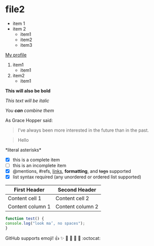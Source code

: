 # file2
* item 1
* item 2
  * item1
  * item2
  * item3
  
[My profile](https://github.com/mehedizzz)

1. item1
   * item1
2. item2
   * item1
   
__This will also be bold__

*This text will be italic*

*You **can** combine them*

As Grace Hopper said:
> I’ve always been more interested in the future than in the past.

>Hello 

\*literal asterisks\*

- [x] this is a complete item
- [ ] this is an incomplete item
- [x] @mentions, #refs, [links](),
**formatting**, and <del>tags</del>
supported
- [x] list syntax required (any
unordered or ordered list
supported)

First Header | Second Header
------------ | -------------
Content cell 1 | Content cell 2
Content column 1 | Content column 2

```javascript
function test() {
console.log("look ma’, no spaces");
}
```

GitHub supports emoji!
:+1: :sparkles: :camel: :tada:
:rocket: :metal: :octocat:
